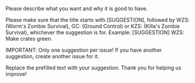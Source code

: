 Please describe what you want and why it is good to have.

Please make sure that the title starts with [SUGGESTION], followed by WZS: (Worm's Zombie Survival), GC: (Ground Control) or KZS: (Killa's Zombie Survival), whichever the suggestion is for.
Example: [SUGGESTION] WZS: Make crates green.

IMPORTANT: Only one suggestion per issue! If you have another suggestion, create another issue for it.

Replace the prefilled text with your suggestion. Thank you for helping us improve!

